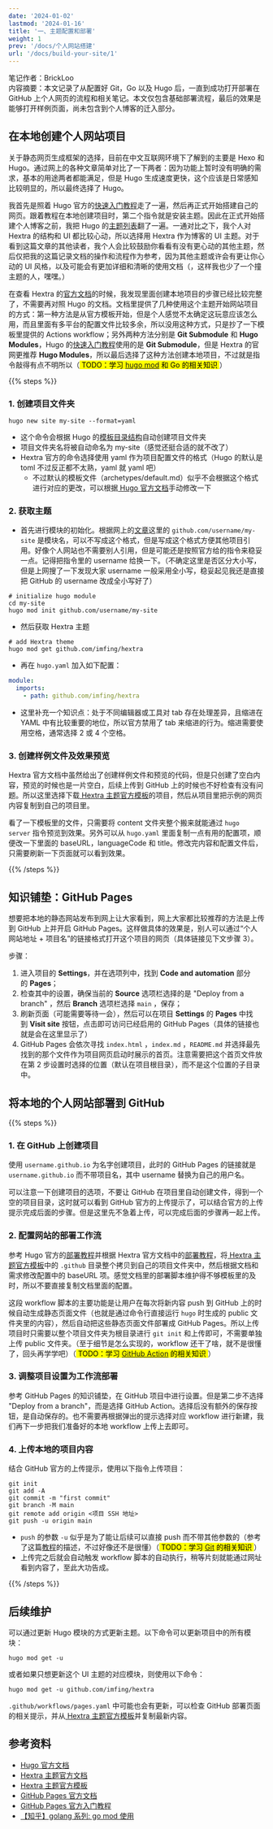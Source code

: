 ```yaml
---
date: '2024-01-02'
lastmod: '2024-01-16'
title: '一、主题配置和部署'
weight: 1
prev: '/docs/个人网站搭建'
url: '/docs/build-your-site/1'
---
```


笔记作者：BrickLoo  
内容摘要：本文记录了从配置好 Git，Go 以及 Hugo 后，一直到成功打开部署在 GitHub 上个人网页的流程和相关笔记。本文仅包含基础部署流程，最后的效果是能够打开样例页面，尚未包含到个人博客的迁入部分。

## 在本地创建个人网站项目

关于静态网页生成框架的选择，目前在中文互联网环境下了解到的主要是 Hexo 和 Hugo。通过网上的各种文章简单对比了一下两者：因为功能上暂时没有明确的需求，基本的用途两者都能满足，但是 Hugo 生成速度更快，这个应该是日常感知比较明显的，所以最终选择了 Hugo。

我首先是照着 Hugo 官方的[快速入门教程](https://gohugo.io/getting-started/quick-start/)走了一遍，然后再正式开始搭建自己的网页。跟着教程在本地创建项目时，第二个指令就是安装主题。因此在正式开始搭建个人博客之前，我把 Hugo 的[主题列表](https://themes.gohugo.io/)翻了一遍。一通对比之下，我个人对 Hextra 的结构和 UI 都比较心动，所以选择用 Hextra 作为博客的 UI 主题。对于看到这篇文章的其他读者，我个人会比较鼓励你看看有没有更心动的其他主题，然后仅把我的这篇记录文档的操作和流程作为参考，因为其他主题或许会有更让你心动的 UI 风格，以及可能会有更加详细和清晰的使用文档（，这样我也少了一个撞主题的人，嘿嘿。）

在查看 Hextra 的[官方文档](https://imfing.github.io/hextra/docs/getting-started/)的时候，我发现里面创建本地项目的步骤已经比较完整了，不需要再对照 Hugo 的文档。文档里提供了几种使用这个主题开始网站项目的方式：第一种方法是从官方模板开始，但是个人感觉不太确定这玩意应该怎么用，而且里面有多平台的配置文件比较多余，所以没用这种方式，只是抄了一下模板里提供的 Actions workflow；另外两种方法分别是 **Git Submodule** 和 **Hugo Modules**，Hugo 的[快速入门教程](https://gohugo.io/getting-started/quick-start/)使用的是 **Git Submodule**，但是 Hextra 的官网更推荐 **Hugo Modules**，所以最后选择了这种方法创建本地项目，不过就是指令敲得有点不明所以（<mark> TODO：学习 [hugo mod](https://gohugo.io/hugo-modules/) 和 Go 的相关知识 </mark>）

{{% steps %}}

### 1. 创建项目文件夹

```shell
hugo new site my-site --format=yaml
```

- 这个命令会根据 Hugo 的[模板目录结构](https://gohugo.io/getting-started/directory-structure/)自动创建项目文件夹
- 项目文件夹名将被自动命名为 my-site（感觉还挺合适的就不改了）
- Hextra 官方的命令选择使用 yaml 作为项目配置文件的格式（Hugo 的默认是 toml 不过反正都不太熟，yaml 就 yaml 吧）
	- 不过默认的模板文件（archetypes/default.md）似乎不会根据这个格式进行对应的更改，可以根据[ Hugo 官方文档](https://gohugo.io/content-management/archetypes/)手动修改一下

### 2. 获取主题

- 首先进行模块的初始化。根据网上的[文章](https://zhuanlan.zhihu.com/p/394103953)这里的 `github.com/username/my-site` 是模块名，可以不写成这个格式，但是写成这个格式方便其他项目引用。好像个人网站也不需要别人引用，但是可能还是按照官方给的指令来稳妥一点。记得把指令里的 username 给换一下。（不确定这里是否区分大小写，但是上网搜了一下发现大家 username 一般采用全小写，稳妥起见我还是直接把 GitHub 的 username 改成全小写好了）

```shell
# initialize hugo module
cd my-site
hugo mod init github.com/username/my-site
```

- 然后获取 Hextra 主题

```shell
# add Hextra theme
hugo mod get github.com/imfing/hextra
```

- 再在 `hugo.yaml` 加入如下配置：

```yaml
module:
  imports:
    - path: github.com/imfing/hextra
```

- 这里补充一个知识点：处于不同编辑器或工具对 tab 存在处理差异，且缩进在 YAML 中有比较重要的地位，所以官方禁用了 tab 来缩进的行为。缩进需要使用空格，通常选择 2 或 4 个空格。

### 3. 创建样例文件及效果预览

Hextra 官方文档中虽然给出了创建样例文件和预览的代码，但是只创建了空白内容，预览的时候也是一片空白，后续上传到 GitHub 上的时候也不好检查有没有问题。所以这里选择下载[ Hextra 主题官方模板](https://github.com/imfing/hextra-starter-template)的项目，然后从项目里把示例的网页内容复制到自己的项目里。

看了一下模板里的文件，只需要将 content 文件夹整个搬来就能通过 `hugo server` 指令预览到效果。另外可以从 `hugo.yaml` 里面复制一点有用的配置项，顺便改一下里面的 baseURL，languageCode 和 title。修改完内容和配置文件后，只需要刷新一下页面就可以看到效果。

{{% /steps %}}

## 知识铺垫：GitHub Pages

想要把本地的静态网站发布到网上让大家看到，网上大家都比较推荐的方法是上传到 GitHub 上并开启 GitHub Pages。这样做具体的效果是，别人可以通过“个人网站地址 + 项目名”的链接格式打开这个项目的网页（具体链接见下文步骤 3）。

步骤：
1. 进入项目的 **Settings**，并在选项列中，找到 **Code and automation** 部分的 **Pages**；
2. 检查其中的设置，确保当前的 **Source** 选项栏选择的是 "Deploy from a branch" ，然后 **Branch** 选项栏选择 `main` ，保存；
3. 刷新页面（可能需要等待一会），然后可以在项目 **Settings** 的 **Pages** 中找到 **Visit site** 按钮，点击即可访问已经启用的 GitHub Pages（具体的链接也就是会在这里显示了）
4. GitHub Pages 会依次寻找 `index.html` ，`index.md` ，`README.md` 并选择最先找到的那个文件作为项目网页启动时展示的首页。注意需要把这个首页文件放在第 2 步设置时选择的位置（默认在项目根目录），而不是这个位置的子目录中。

## 将本地的个人网站部署到 GitHub

{{% steps %}}

### 1. 在 GitHub 上创建项目

使用 `username.github.io` 为名字创建项目，此时的 GitHub Pages 的链接就是 `username.github.io` 而不带项目名，其中 username 替换为自己的用户名。

可以注意一下创建项目的选项，不要让 GitHub 在项目里自动创建文件，得到一个空的项目目录，这时就可以看到 GitHub 官方的上传提示了，可以结合官方的上传提示完成后面的步骤。但是这里先不急着上传，可以完成后面的步骤再一起上传。

### 2. 配置网站的部署工作流

参考 Hugo 官方的[部署教程](https://gohugo.io/hosting-and-deployment/hosting-on-github/)并根据 Hextra 官方文档中的[部署教程](https://imfing.github.io/hextra/docs/guide/deploy-site/)，将[ Hextra 主题官方模板](https://github.com/imfing/hextra-starter-template)中的 `.github` 目录整个拷贝到自己的项目文件夹中，然后根据文档和需求修改配置中的 baseURL 项。感觉文档里的部署脚本维护得不够模板里的及时，所以不要直接复制文档里面的配置。

这段 workflow 脚本的主要功能是让用户在每次将新内容 push 到 GitHub 上的时候自动生成静态页面文件（也就是通过命令行直接运行 `hugo` 时生成的 public 文件夹里的内容），然后自动把这些静态页面文件部署成 GitHub Pages。所以上传项目时只需要以整个项目文件夹为根目录进行 `git init` 和上传即可，不需要单独上传 public 文件夹。（至于细节是怎么实现的，workflow 还干了啥，就不是很懂了，回头再学学吧）（<mark> TODO：学习 [GitHub Action](https://docs.github.com/en/actions) 的相关知识 </mark>）

### 3. 调整项目设置为工作流部署

参考 GitHub Pages 的知识铺垫，在 GitHub 项目中进行设置。但是第二步不选择 "Deploy from a branch"，而是选择 GitHub Action。选择后没有额外的保存按钮，是自动保存的。也不需要再根据弹出的提示选择对应 workflow 进行新建，我们再下一步把我们准备好的本地 workflow 上传上去即可。

### 4. 上传本地的项目内容

结合 GitHub 官方的上传提示，使用以下指令上传项目：

```shell
git init
git add -A
git commit -m "first commit"
git branch -M main
git remote add origin <项目 SSH 地址>
git push -u origin main
```

- `push` 的参数 `-u` 似乎是为了能让后续可以直接 push 而不带其他参数的（参考了这篇[教程](https://www.yiibai.com/git/git_push.html)的描述，不过好像还不是很懂）（<mark> TODO：学习 [Git](https://git-scm.com/doc) 的相关知识 </mark>）
- 上传完之后就会自动触发 workflow 脚本的自动执行，稍等片刻就能通过网址看到内容了，至此大功告成。

{{% /steps %}}

## 后续维护

可以通过更新 Hugo 模块的方式更新主题。以下命令可以更新项目中的所有模块：

```shell
hugo mod get -u
```

或者如果只想更新这个 UI 主题的对应模块，则使用以下命令：

```shell
hugo mod get -u github.com/imfing/hextra
```

`.github/workflows/pages.yaml` 中可能也会有更新，可以检查 GitHub 部署页面的相关提示，并从[ Hextra 主题官方模板](https://github.com/imfing/hextra-starter-template)并复制最新内容。

## 参考资料

- [Hugo 官方文档](https://gohugo.io/documentation/)
- [Hextra 主题官方文档](https://imfing.github.io/hextra/docs/getting-started/)
- [Hextra 主题官方模板](https://github.com/imfing/hextra-starter-template)
- [GitHub Pages 官方文档](https://docs.github.com/en/pages)
- [GitHub Pages 官方入门教程](https://github.com/skills/github-pages)
- [【知乎】golang 系列: go mod 使用](https://zhuanlan.zhihu.com/p/394103953)